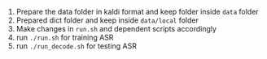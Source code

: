 1. Prepare the data folder in kaldi format and keep folder inside `data` folder
2. Prepared dict folder and keep inside `data/local` folder
3. Make changes in `run.sh` and dependent scripts accordingly
4. run `./run.sh` for training ASR
5. run `./run_decode.sh` for testing ASR
